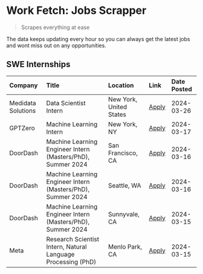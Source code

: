 # Work Fetch: Jobs Scrapper
> Scrapes everything at ease

The data keeps updating every hour so you can always get the latest jobs and wont miss out on any opportunities.

## SWE Internships
<!--START_SECTION:workfetch-->
| Company            | Title                                                        | Location                | Link                                                                                                                                                                                                                                                                     | Date Posted   |
|:-------------------|:-------------------------------------------------------------|:------------------------|:-------------------------------------------------------------------------------------------------------------------------------------------------------------------------------------------------------------------------------------------------------------------------|:--------------|
| Medidata Solutions | Data Scientist Intern                                        | New York, United States | [Apply](https://www.linkedin.com/jobs/view/data-scientist-intern-at-medidata-solutions-3810253704?position=5&pageNum=0&refId=Uv0e%2Fl87vjeUaziORp9N9w%3D%3D&trackingId=7GoMPKNBmyt%2BKJVQKdKhrg%3D%3D&trk=public_jobs_jserp-result_search-card)                          | 2024-03-26    |
| GPTZero            | Machine Learning Intern                                      | New York, NY            | [Apply](https://www.linkedin.com/jobs/view/machine-learning-intern-at-gptzero-3860723963?position=9&pageNum=0&refId=Uv0e%2Fl87vjeUaziORp9N9w%3D%3D&trackingId=9AZPoWGlYoVPm0KxWfh%2Bpw%3D%3D&trk=public_jobs_jserp-result_search-card)                                   | 2024-03-17    |
| DoorDash           | Machine Learning Engineer Intern (Masters/PhD), Summer 2024  | San Francisco, CA       | [Apply](https://www.linkedin.com/jobs/view/machine-learning-engineer-intern-masters-phd-summer-2024-at-doordash-3736457737?position=3&pageNum=0&refId=Uv0e%2Fl87vjeUaziORp9N9w%3D%3D&trackingId=HV6NDUMtQIyYvtuWNLmNyQ%3D%3D&trk=public_jobs_jserp-result_search-card)   | 2024-03-16    |
| DoorDash           | Machine Learning Engineer Intern (Masters/PhD), Summer 2024  | Seattle, WA             | [Apply](https://www.linkedin.com/jobs/view/machine-learning-engineer-intern-masters-phd-summer-2024-at-doordash-3736455966?position=4&pageNum=0&refId=Uv0e%2Fl87vjeUaziORp9N9w%3D%3D&trackingId=WoTDw%2BSbis2BeKIDNViGNQ%3D%3D&trk=public_jobs_jserp-result_search-card) | 2024-03-16    |
| DoorDash           | Machine Learning Engineer Intern (Masters/PhD), Summer 2024  | Sunnyvale, CA           | [Apply](https://www.linkedin.com/jobs/view/machine-learning-engineer-intern-masters-phd-summer-2024-at-doordash-3736454973?position=2&pageNum=0&refId=Uv0e%2Fl87vjeUaziORp9N9w%3D%3D&trackingId=jDLfONq7JPO%2FGJnstaWoZQ%3D%3D&trk=public_jobs_jserp-result_search-card) | 2024-03-15    |
| Meta               | Research Scientist Intern, Natural Language Processing (PhD) | Menlo Park, CA          | [Apply](https://www.linkedin.com/jobs/view/research-scientist-intern-natural-language-processing-phd-at-meta-3858718375?position=10&pageNum=0&refId=Uv0e%2Fl87vjeUaziORp9N9w%3D%3D&trackingId=DC69PGuXJpEEjYbLefwv4g%3D%3D&trk=public_jobs_jserp-result_search-card)     | 2024-03-15    |
<!--END_SECTION:workfetch-->
